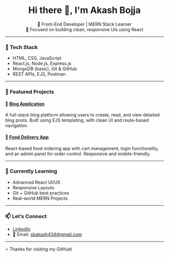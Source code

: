 <h1 align="center">Hi there 👋, I'm Akash Bojja</h1>

<p align="center">
  🚀 Front-End Developer | MERN Stack Learner <br/>
  🎯 Focused on building clean, responsive UIs using React <br/>
</p>

---

### 🔧 Tech Stack
- HTML, CSS, JavaScript
- React.js, Node.js, Express.js
- MongoDB (basic), Git & GitHub
- REST APIs, EJS, Postman

---

### 📌 Featured Projects

#### 📝 [Blog Application](https://blog-mern-aoc0.onrender.com)
A full-stack blog platform allowing users to create, read, and view detailed blog posts. Built using EJS templating, with clean UI and route-based navigation.

#### 🥗 [Food Delivery App](https://food-devi-frontend-3kzm.onrender.com)
React-based food ordering app with cart management, login functionality, and an admin panel for order control. Responsive and mobile-friendly.

---

### 🌱 Currently Learning
- Advanced React UI/UX
- Responsive Layouts
- Git + GitHub best practices
- Real-world MERN Projects

---

### 📫 Let’s Connect
- [LinkedIn](https://www.linkedin.com/in/akash-bojja-b27930293/)
- 📧 Email: sbakash434@gmail.com

---

⭐ Thanks for visiting my GitHub!
